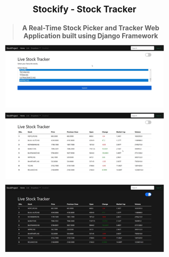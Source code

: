 <h1 align="center">Stockify - Stock Tracker</h1>

> <h2 align="center">A Real-Time Stock Picker and Tracker Web Application built using Django Framework</h2>

<img src="images/1.png"></img>

<img src="images/2.png"></img>

<img src="images/3.png"></img>
